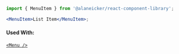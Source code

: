 ```jsx
import { MenuItem } from '@alaneicker/react-component-library';

<MenuItem>List Item</MenuItem>;
```

#### Used With:

[`<Menu />`](/#/Navigation/Menu)
